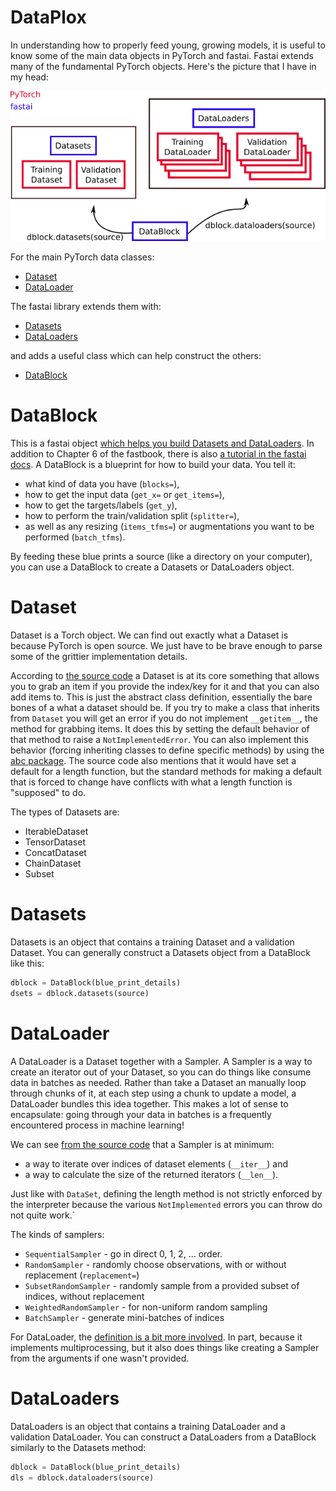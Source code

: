 
# DataPlox

In understanding how to properly feed young, growing models, it is useful to know some of the main data objects in PyTorch and fastai. Fastai extends many of the fundamental PyTorch objects. Here's the picture that I have in my head:

![The relationships between important data objects.](/images/dataobjects.png)

For the main PyTorch data classes:

* [Dataset](https://pytorch.org/docs/stable/data.html#torch.utils.data.Dataset)
* [DataLoader](https://pytorch.org/docs/stable/data.html#torch.utils.data.DataLoader)

The fastai library extends them with:

* [Datasets](http://dev.fast.ai/data.core#Datasets)
* [DataLoaders](https://dev.fast.ai/data.core#DataLoaders)

and adds a useful class which can help construct the others:

* [DataBlock](http://dev.fast.ai/data.block#DataBlock)

# DataBlock

This is a fastai object [which helps you build Datasets and DataLoaders](http://dev.fast.ai/data.block). In addition to Chapter 6 of the fastbook, there is also [a tutorial in the fastai docs](http://dev.fast.ai/tutorial.datablock). A DataBlock is a blueprint for how to build your data. You tell it:

* what kind of data you have (`blocks=`),
* how to get the input data (`get_x=` or `get_items=`),
* how to get the targets/labels (`get_y`),
* how to perform the train/validation split (`splitter=`),
* as well as any resizing (`items_tfms=`) or augmentations you want to be performed (`batch_tfms`).

By feeding these blue prints a source (like a directory on your computer), you can use a DataBlock to create a Datasets or DataLoaders object.

# Dataset

Dataset is a Torch object. We can find out exactly what a Dataset is because PyTorch is open source. We just have to be brave enough to parse some of the grittier implementation details.

According to [the source code](https://pytorch.org/docs/stable/_modules/torch/utils/data/dataset.html#Dataset) a Dataset is at its core something that allows you to grab an item if you provide the index/key for it and that you can also add items to. This is just the abstract class definition, essentially the bare bones of a what a dataset should be. If you try to make a class that inherits from `Dataset` you will get an error if you do not implement `__getitem__`, the method for grabbing items. It does this by setting the default behavior of that method to raise a `NotImplementedError`. You can also implement this behavior (forcing inheriting classes to define specific methods) by using the [abc package](https://docs.python.org/3/library/abc.html). The source code also mentions that it would have set a default for a length function, but the standard methods for making a default that is forced to change have conflicts with what a length function is "supposed" to do.

The types of Datasets are:

* IterableDataset
* TensorDataset
* ConcatDataset
* ChainDataset
* Subset

# Datasets

Datasets is an object that contains a training Dataset and a validation Dataset. You can generally construct a Datasets object from a DataBlock like this:

```python
dblock = DataBlock(blue_print_details)
dsets = dblock.datasets(source)
```

# DataLoader

A DataLoader is a Dataset together with a Sampler. A Sampler is a way to create an iterator out of your Dataset, so you can do things like consume data in batches as needed. Rather than take a Dataset an manually loop through chunks of it, at each step using a chunk to update a model, a DataLoader bundles this idea together. This makes a lot of sense to encapsulate: going through your data in batches is a frequently encountered process in machine learning!

We can see [from the source code](https://pytorch.org/docs/stable/_modules/torch/utils/data/sampler.html#Sampler) that a Sampler is at minimum:

* a way to iterate over indices of dataset elements (`__iter__`) and
* a way to calculate the size of the returned iterators (`__len__`).

Just like with `DataSet`, defining the length method is not strictly enforced by the interpreter because the various `NotImplemented` errors you can throw do not quite work.`

The kinds of samplers:

* `SequentialSampler` - go in direct 0, 1, 2, ... order.
* `RandomSampler` - randomly choose observations, with or without replacement (`replacement=`)
* `SubsetRandomSampler` - randomly sample from a provided subset of indices, without replacement
* `WeightedRandomSampler` - for non-uniform random sampling
* `BatchSampler` - generate mini-batches of indices

For DataLoader, the [definition is a bit more involved](https://pytorch.org/docs/stable/_modules/torch/utils/data/dataloader.html#DataLoader). In part, because it implements multiprocessing, but it also does things like creating a Sampler from the arguments if one wasn't provided.

# DataLoaders

DataLoaders is an object that contains a training DataLoader and a validation DataLoader. You can construct a DataLoaders from a DataBlock similarly to the Datasets method:

```python
dblock = DataBlock(blue_print_details)
dls = dblock.dataloaders(source)
```
